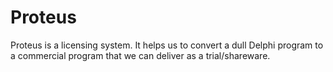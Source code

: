 # Proteus
Proteus is a licensing system. It helps us to convert a dull Delphi program to a commercial program that we can deliver as a trial/shareware.
